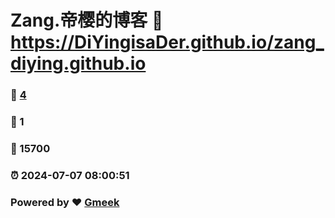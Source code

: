 # Zang.帝樱的博客 :link: https://DiYingisaDer.github.io/zang_diying.github.io 
### :page_facing_up: [4](https://DiYingisaDer.github.io/zang_diying.github.io/tag.html) 
### :speech_balloon: 1 
### :hibiscus: 15700 
### :alarm_clock: 2024-07-07 08:00:51 
### Powered by :heart: [Gmeek](https://github.com/Meekdai/Gmeek)
